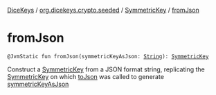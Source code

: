 [DiceKeys](../../index.md) / [org.dicekeys.crypto.seeded](../index.md) / [SymmetricKey](index.md) / [fromJson](./from-json.md)

# fromJson

`@JvmStatic fun fromJson(symmetricKeyAsJson: `[`String`](https://kotlinlang.org/api/latest/jvm/stdlib/kotlin/-string/index.html)`): `[`SymmetricKey`](index.md)

Construct a [SymmetricKey](index.md) from a JSON format string,
replicating the [SymmetricKey](index.md) on which [toJson](to-json.md)
was called to generate [symmetricKeyAsJson](from-json.md#org.dicekeys.crypto.seeded.SymmetricKey.Companion$fromJson(kotlin.String)/symmetricKeyAsJson)

